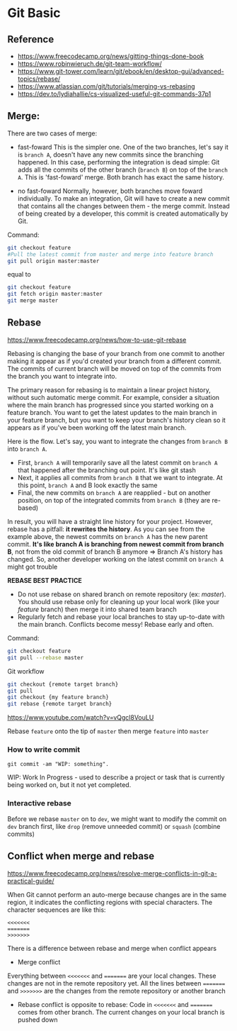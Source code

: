 # Git Basic

## Reference

- <https://www.freecodecamp.org/news/gitting-things-done-book>
- <https://www.robinwieruch.de/git-team-workflow/>
- <https://www.git-tower.com/learn/git/ebook/en/desktop-gui/advanced-topics/rebase/>
- <https://www.atlassian.com/git/tutorials/merging-vs-rebasing>
- <https://dev.to/lydiahallie/cs-visualized-useful-git-commands-37p1>

## Merge:

There are two cases of merge:

- fast-foward
This is the simpler one. One of the two branches, let's say it is `branch A`, doesn't have any new commits since the branching happened.
In this case, performing the integration is dead simple: Git adds all the commits of the other branch (`branch B`) on top of the `branch A`. This is 'fast-foward' merge. Both branch has exact the same history.

- no fast-foward
Normally, however, both branches move foward individually.
To make an integration, Git will have to create a new commit that contains all the changes between them - the merge commit. Instead of being created by a developer, this commit is created automatically by Git.

Command:

```bash
git checkout feature
#Pull the latest commit from master and merge into feature branch
git pull origin master:master
```

equal to

```bash
git checkout feature
git fetch origin master:master
git merge master
```

## Rebase

<https://www.freecodecamp.org/news/how-to-use-git-rebase>

Rebasing is changing the base of your branch from one commit to another making it appear as if you'd created your branch from a different commit. The commits of current branch will be moved on top of the commits from the branch you want to integrate into.

The primary reason for rebasing is to maintain a linear project history, without such automatic merge commit. For example, consider a situation where the main branch has progressed since you started working on a feature branch. You want to get the latest updates to the main branch in your feature branch, but you want to keep your branch's history clean so it appears as if you've been working off the latest main branch.

Here is the flow. Let's say, you want to integrate the changes from `branch B` into `branch A`.

- First, `branch A` will temporarily save all the latest commit on `branch A` that happened after the branching out point. It's like git stash
- Next, it applies all commits from `branch B` that we want to integrate. At this point, `branch A` and B look exactly the same
- Final, the new commits on `branch A` are reapplied - but on another position, on top of the integrated commits from `branch B` (they are re-based)

In result, you will have a straight line history for your project. However, rebase has a pitfall: **it rewrites the history**.
As you can see from the example above, the newest commits on `branch A` has the new parent commit. **It's like branch A is branching from newest commit from branch B**, not from the old commit of branch B anymore => Branch A's history has changed. So, another developer working on the latest commit on `branch A` might got trouble

**REBASE BEST PRACTICE**

- Do not use rebase on shared branch on remote repository (ex: *master*). You should use rebase only for cleaning up your local work (like your *feature* branch) then merge it into shared team branch
- Regularly fetch and rebase your local branches to stay up-to-date with the main branch. Conflicts become messy! Rebase early and often.

Command:

```bash
git checkout feature
git pull --rebase master
```

Git workflow

```bash	
git checkout {remote target branch}
git pull
git checkout {my feature branch}
git rebase {remote target branch}
```

<https://www.youtube.com/watch?v=vQgcl8VouLU>

Rebase `feature` onto the tip of `master` then merge `feature` into `master`

### How to write commit

`git commit -am "WIP: something".`

WIP: Work In Progress - used to describe a project or task that is currently being worked on, but it not yet completed.

### Interactive rebase

Before we rebase `master` on to `dev`, we might want to modify the commit on `dev` branch first, like `drop` (remove unneeded commit) or `squash` (combine commits)

## Conflict when merge and rebase

<https://www.freecodecamp.org/news/resolve-merge-conflicts-in-git-a-practical-guide/>

When Git cannot perform an auto-merge because changes are in the same region, it indicates the conflicting regions with special characters. The character sequences are like this:

```
<<<<<<<
=======
>>>>>>>
```

There is a difference between rebase and merge when conflict appears

- Merge conflict

Everything between `<<<<<<<` and `=======` are your local changes. These changes are not in the remote repository yet. All the lines between `=======` and `>>>>>>>` are the changes from the remote repository or another branch

- Rebase conflict is opposite to rebase: Code in `<<<<<<<` and `=======` comes from other branch. The current changes on your local branch is pushed down
